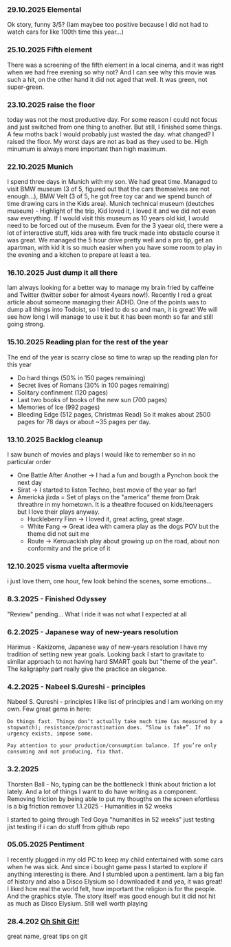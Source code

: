### 29.10.2025 Elemental
Ok story, funny 3/5? (Iam maybee too positive because I did not had to watch cars for like 100th time this year...)

### 25.10.2025 Fifth element
There was a screening of the fifth element in a local cinema, and it was right when we had free evening so why not? And I can see why this movie was such a hit, on the other hand it did not aged that well. It was green, not super-green. 

### 23.10.2025 raise the floor
today was not the most productive day. For some reason I could not focus and just switched from one thing to another. But still, I finished some things. A few moths back I would probably just wasted the day. what changed? I raised the floor. My worst days are not as bad as they used to be. High minumum is always more important than high maximum. 

### 22.10.2025 Munich
I spend three days in Munich with my son. We had great time. Managed to visit BMW museum (3 of 5, figured out that the cars themselves are not enough...), BMW Velt (3 of 5, he got free toy car and we spend bunch of time drawing cars in the Kids area). Munich technical museum (deutches museum) - Highlight of the trip, Kid loved it, I loved it and we did not even saw everything. If I would visit this museum as 10 years old kid, I would need to be forced out of the museum. Even for the 3 yaear old, there were a lot of interactive stuff, kids area with fire truck made into obstacle course it was great. 
We managed the 5 hour drive pretty well and a pro tip, get an apartman, with kid it is so much easier when you have some room to play in the evening and a kitchen to prepare at least a tea. 

### 16.10.2025 Just dump it all there 
Iam always looking for a better way to manage my brain fried by caffeine and Twitter (twitter sober for almost 4years now!). Recently I red a great article about someone managing their ADHD. One of the points was to dump all things into Todoist, so I tried to do so and man, it is great! We will see how long I will manage to use it but it has been month so far and still going strong.   

### 15.10.2025 Reading plan for the rest of the year
The end of the year is scarry close so time to wrap up the reading plan for this year

- Do hard things (50% in 150 pages remaining)
- Secret lives of Romans (30% in 100 pages remaining)
- Solitary confinment (120 pages)
- Last two books of books of the new sun (700 pages)
- Memories of Ice (992 pages)
- Bleeding Edge (512 pages, Christmas Read)
So it makes about 2500 pages for 78 days or about ~35 pages per day.  

### 13.10.2025 Backlog cleanup 
I saw bunch of movies and plays I would like to remember so in no particular order


- One Battle After Another -> I had a fun and bougth a Pynchon book the next day
- Sirat -> I started to listen Techno, best movie of the year so far!
- Americká jízda = Set of plays on the "america" theme from Drak threathre in my hometown. It is a theathre focused on kids/teenagers but I love their plays anyway. 
  - Huckleberry Finn -> I loved it, great acting, great stage.
  - White Fang -> Great idea with camera play as the dogs POV but the theme did not suit me
  - Route -> Kerouackish play about growing up on the road, about non conformity and the price of it 

### 12.10.2025 visma vuelta aftermovie
i just love them, one hour, few look behind the scenes, some emotions...

### 8.3.2025 - Finished Odyssey

"Review" pending... What I ride it was not what I expected at all
### 6.2.2025 - Japanese way of new-years resolution

Harimus - Kakizome, Japanese way of new-years resolution I have my tradition of setting new year goals. Looking back I start to gravitate to similar approach to not having hard SMART goals but "theme of the year". The kaligraphy part really give the practice an elegance.
### 4.2.2025 - Nabeel S.Qureshi - principles

Nabeel S. Qureshi - principles I like list of principles and I am working on my own. Few great gems in here:

    Do things fast. Things don’t actually take much time (as measured by a stopwatch); resistance/procrastination does. “Slow is fake”. If no urgency exists, impose some.

    Pay attention to your production/consumption balance. If you’re only consuming and not producing, fix that.

### 3.2.2025

Thorsten Ball - No, typing can be the bottleneck I think about friction a lot lately. And a lot of things I want to do have writing as a component. Removing friction by being able to put my thougths on the screen efortless is a big friction remover
1.1.2025 - Humanities in 52 weeks

I started to going through Ted Goya "humanities in 52 weeks"
just testing
jist testing if i can do stuff from github repo

### 05.05.2025 Pentiment

I recently plugged in my old PC to keep my child entertained with some cars when he was sick. And since i bought game pass I started to explore if anything interesting is there. And I stumbled upon a pentiment. Iam a big fan of history and also a Disco Elysium so I downloaded it and yea, it was great! I liked how real the world felt, how important the religion is for the people. And the graphics style. The story itself was good enough but it did not hit as much as Disco Elysium. Still well worth playing

### 28.4.202 [Oh Shit Git!](https://ohshitgit.com/)

great name, great tips on git
